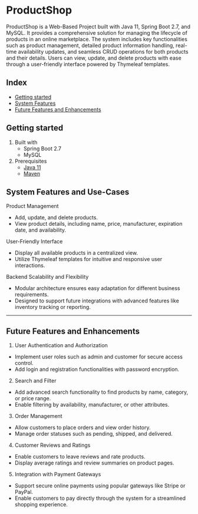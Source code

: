 # ProductShop

ProductShop is a Web-Based Project built with Java 11, Spring Boot 2.7, and MySQL.
It provides a comprehensive solution for managing the lifecycle of products in an online marketplace.
The system includes key functionalities such as product management, detailed product information handling, 
real-time availability updates, and seamless CRUD operations for both products and their details.
Users can view, update, and delete products with ease through a user-friendly interface powered by Thymeleaf templates.

## Index

- [Getting started](#getting-started)
- [System Features](#system-features-and-use-cases)
- [Future Features and Enhancements](#Future-Features-and-Enhancements)



## Getting started

1. Built with
    - Spring Boot 2.7
    - MySQL
2. Prerequisites
    - [Java 11](https://openjdk.java.net/)
    - [Maven](https://maven.apache.org/)


## System Features and Use-Cases


 Product Management

- Add, update, and delete products.
- View product details, including name, price, manufacturer, expiration date, and availability.

User-Friendly Interface

- Display all available products in a centralized view.
- Utilize Thymeleaf templates for intuitive and responsive user interactions.
  
Backend Scalability and Flexibility

- Modular architecture ensures easy adaptation for different business requirements.
- Designed to support future integrations with advanced features like inventory tracking or reporting.

- - - 

## Future Features and Enhancements
1. User Authentication and Authorization

- Implement user roles such as admin and customer for secure access control.
- Add login and registration functionalities with password encryption.
  
2. Search and Filter

- Add advanced search functionality to find products by name, category, or price range.
- Enable filtering by availability, manufacturer, or other attributes.
  
3. Order Management

- Allow customers to place orders and view order history.
- Manage order statuses such as pending, shipped, and delivered.

4. Customer Reviews and Ratings

- Enable customers to leave reviews and rate products.
- Display average ratings and review summaries on product pages.

5. Integration with Payment Gateways

- Support secure online payments using popular gateways like Stripe or PayPal.
- Enable customers to pay directly through the system for a streamlined shopping experience.


